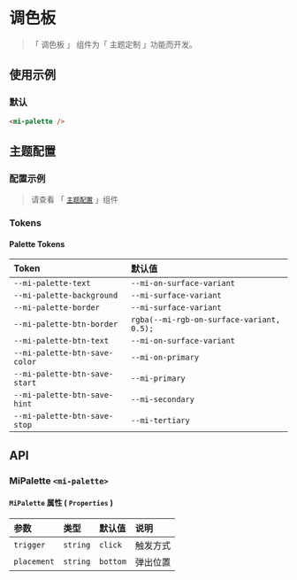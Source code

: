 # 调色板

> 「 调色板 」 组件为「 主题定制 」功能而开发。

## 使用示例

### 默认

```html
<mi-palette />
```

## 主题配置

### 配置示例

> 请查看 「 [`主题配置`](../theme/README.md) 」组件

### Tokens

#### Palette Tokens

| Token | 默认值
| :---- | :----
| `--mi-palette-text` | `--mi-on-surface-variant`
| `--mi-palette-background` | `--mi-surface-variant`
| `--mi-palette-border` | `--mi-surface-variant`
| `--mi-palette-btn-border` | `rgba(--mi-rgb-on-surface-variant, 0.5);`
| `--mi-palette-btn-text` | `--mi-on-surface-variant`
| `--mi-palette-btn-save-color` | `--mi-on-primary`
| `--mi-palette-btn-save-start` | `--mi-primary`
| `--mi-palette-btn-save-hint` | `--mi-secondary`
| `--mi-palette-btn-save-stop` | `--mi-tertiary`

## API

### MiPalette `<mi-palette>`

#### `MiPalette` 属性 ( `Properties` )

| 参数 | 类型 | 默认值 | 说明
| :---- | :---- | :---- | :----
| `trigger` | `string` | `click` | 触发方式
| `placement` | `string` | `bottom` | 弹出位置
